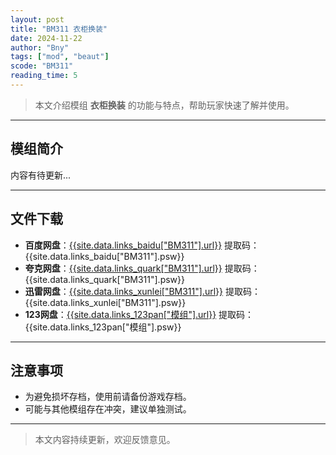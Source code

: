 ```yaml
---
layout: post
title: "BM311 衣柜换装"
date: 2024-11-22
author: "Bny"
tags: ["mod", "beaut"]
scode: "BM311"
reading_time: 5
---
```


> 本文介绍模组 **衣柜换装** 的功能与特点，帮助玩家快速了解并使用。

---

## 模组简介

内容有待更新...

---

## 文件下载
- **百度网盘**：[{{site.data.links_baidu["BM311"].url}}]({{site.data.links_baidu["BM311"].url}}) 提取码：{{site.data.links_baidu["BM311"].psw}}
- **夸克网盘**：[{{site.data.links_quark["BM311"].url}}]({{site.data.links_quark["BM311"].url}}) 提取码：{{site.data.links_quark["BM311"].psw}}
- **迅雷网盘**：[{{site.data.links_xunlei["BM311"].url}}]({{site.data.links_xunlei["BM311"].url}}) 提取码：{{site.data.links_xunlei["BM311"].psw}}
- **123网盘**：[{{site.data.links_123pan["模组"].url}}]({{site.data.links_123pan["模组"].url}}) 提取码：{{site.data.links_123pan["模组"].psw}}

---

## 注意事项
- 为避免损坏存档，使用前请备份游戏存档。
- 可能与其他模组存在冲突，建议单独测试。

---

> 本文内容持续更新，欢迎反馈意见。
